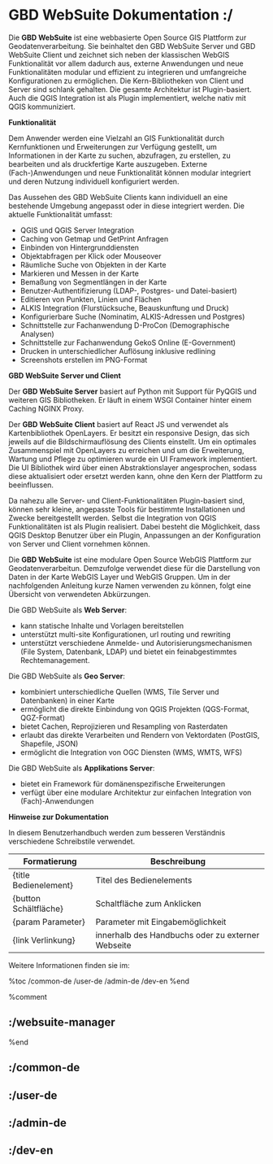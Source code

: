 # GBD WebSuite Dokumentation :/

Die **GBD WebSuite** ist eine webbasierte Open Source GIS Plattform zur Geodatenverarbeitung.
Sie beinhaltet den GBD WebSuite Server und GBD WebSuite Client und zeichnet sich neben der klassischen WebGIS Funktionalität vor allem dadurch aus, externe Anwendungen und neue Funktionalitäten modular und effizient zu integrieren und umfangreiche Konfigurationen zu ermöglichen.
Die Kern-Bibliotheken von Client und Server sind schlank gehalten. Die gesamte Architektur ist Plugin-basiert.
Auch die QGIS Integration ist als Plugin implementiert, welche nativ mit QGIS kommuniziert.

**Funktionalität**

Dem Anwender werden eine Vielzahl an GIS Funktionalität durch Kernfunktionen und Erweiterungen zur Verfügung gestellt, um Informationen in der Karte zu suchen, abzufragen, zu erstellen, zu bearbeiten und als druckfertige Karte auszugeben. Externe (Fach-)Anwendungen und neue Funktionalität können modular integriert und deren Nutzung individuell konfiguriert werden.

Das Aussehen des GBD WebSuite Clients kann individuell an eine bestehende Umgebung angepasst oder in diese integriert werden. Die aktuelle Funktionalität umfasst:

* QGIS und QGIS Server Integration
* Caching von Getmap und GetPrint Anfragen
* Einbinden von Hintergrunddiensten
* Objektabfragen per Klick oder Mouseover
* Räumliche Suche von Objekten in der Karte
* Markieren und Messen in der Karte
* Bemaßung von Segmentlängen in der Karte
* Benutzer-Authentifizierung (LDAP-, Postgres- und Datei-basiert)
* Editieren von Punkten, Linien und Flächen
* ALKIS Integration (Flurstücksuche, Beauskunftung und Druck)
* Konfigurierbare Suche (Nominatim, ALKIS-Adressen und Postgres)
* Schnittstelle zur Fachanwendung D-ProCon (Demographische Analysen)
* Schnittstelle zur Fachanwendung GekoS Online (E-Government)
* Drucken in unterschiedlicher Auflösung inklusive redlining
* Screenshots erstellen im PNG-Format

**GBD WebSuite Server und Client**

Der **GBD WebSuite Server** basiert auf Python mit Support für PyQGIS und weiteren GIS Bibliotheken.
Er läuft in einem WSGI Container hinter einem Caching NGINX Proxy.

Der **GBD WebSuite Client** basiert auf React JS und verwendet als Kartenbibliothek OpenLayers.
Er besitzt ein responsive Design, das sich jeweils auf die Bildschirmauflösung des Clients einstellt.
Um ein optimales Zusammenspiel mit OpenLayers zu erreichen und um die Erweiterung, Wartung und Pflege zu optimieren wurde ein UI Framework implementiert.
Die UI Bibliothek wird über einen Abstraktionslayer angesprochen, sodass diese aktualisiert oder ersetzt werden kann, ohne den Kern der Plattform zu beeinflussen.

Da nahezu alle Server- und Client-Funktionalitäten Plugin-basiert sind, können sehr kleine, angepasste Tools für bestimmte Installationen und Zwecke bereitgestellt werden.
Selbst die Integration von QGIS Funktionalitäten ist als Plugin realisiert.
Dabei besteht die Möglichkeit, dass QGIS Desktop Benutzer über ein Plugin, Anpassungen an der Konfiguration von Server und Client vornehmen können.

Die **GBD WebSuite** ist eine modulare Open Source WebGIS Plattform zur Geodatenverarbeitun. Demzufolge verwendet diese für die Darstellung von Daten in der Karte WebGIS Layer und WebGIS Gruppen.
Um in der nachfolgenden Anleitung kurze Namen verwenden zu können, folgt eine Übersicht von verwendeten Abkürzungen.

Die GBD WebSuite als **Web Server**:

  *  kann statische Inhalte und Vorlagen bereitstellen
  *  unterstützt multi-site Konfigurationen, url routing und rewriting
  *  unterstützt verschiedene Anmelde- und Autorisierungsmechanismen (File System, Datenbank, LDAP) und bietet ein feinabgestimmtes Rechtemanagement.

Die GBD WebSuite als **Geo Server**:

  *  kombiniert unterschiedliche Quellen (WMS, Tile Server und Datenbanken) in einer Karte
  *  ermöglicht die direkte Einbindung von QGIS Projekten (QGS-Format, QGZ-Format)
  *  bietet Cachen, Reprojizieren und Resampling von Rasterdaten
  *  erlaubt das direkte Verarbeiten und Rendern von Vektordaten (PostGIS, Shapefile, JSON)
  *  ermöglicht die Integration von OGC Diensten (WMS, WMTS, WFS)

Die GBD WebSuite als **Applikations Server**:

  *  bietet ein Framework für domänenspezifische Erweiterungen
  *  verfügt über eine modulare Architektur zur einfachen Integration von (Fach)-Anwendungen


**Hinweise zur Dokumentation**

In diesem Benutzerhandbuch werden zum besseren Verständnis verschiedene Schreibstile verwendet.


| Formatierung          | Beschreibung                                      |
|-----------------------|---------------------------------------------------|
| {title Bedienelement} | Titel des Bedienelements                          |
| {button Schältfläche} | Schaltfläche zum Anklicken                        |
| {param Parameter}     | Parameter mit Eingabemöglichkeit                  |
| {link Verlinkung}     | innerhalb des Handbuchs oder zu externer Webseite |

Weitere Informationen finden sie im:

%toc
/common-de
/user-de
/admin-de
/dev-en
%end


%comment
## :/websuite-manager 
%end
## :/common-de
## :/user-de
## :/admin-de
## :/dev-en
